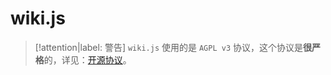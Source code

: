 # wiki.js

> [!attention|label: 警告]
> `wiki.js` 使用的是 `AGPL v3` 协议，这个协议是**很严格**的，详见：[开源协议](../../协议/开源协议/README.md)。
